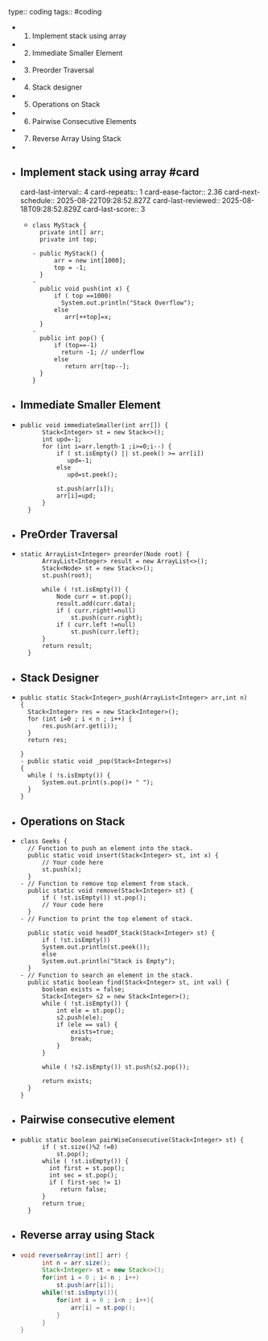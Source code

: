 type:: coding
tags:: #coding

- 1. Implement stack using array
- 2. Immediate Smaller Element
- 3. Preorder Traversal
- 4. Stack designer
- 5. Operations on Stack
- 6. Pairwise Consecutive Elements
- 7. Reverse Array Using Stack
-
- ##  Implement stack using array #card
  card-last-interval:: 4
  card-repeats:: 1
  card-ease-factor:: 2.36
  card-next-schedule:: 2025-08-22T09:28:52.827Z
  card-last-reviewed:: 2025-08-18T09:28:52.829Z
  card-last-score:: 3
	- ```
	  class MyStack {
	    private int[] arr;
	    private int top;
	    
	  - public MyStack() {
	        arr = new int[1000];
	        top = -1;
	    }
	  - 
	    public void push(int x) {
	        if ( top ==1000) 
	          System.out.println("Stack Overflow");
	        else 
	           arr[++top]=x;
	    }
	  - 
	    public int pop() {
	        if (top==-1)
	          return -1; // underflow
	        else
	           return arr[top--];
	    }
	  }
	  ```
- ## Immediate Smaller Element
- ```
  public void immediateSmaller(int arr[]) {
        Stack<Integer> st = new Stack<>();
        int upd=-1;
        for (int i=arr.length-1 ;i>=0;i--) {
            if ( st.isEmpty() || st.peek() >= arr[i]) 
               upd=-1;
            else  
               upd=st.peek();
            
            st.push(arr[i]);
            arr[i]=upd;
        }
    }
  ```
- ## PreOrder Traversal
- ```
  static ArrayList<Integer> preorder(Node root) {
        ArrayList<Integer> result = new ArrayList<>();
        Stack<Node> st = new Stack<>();
        st.push(root);
        
        while ( !st.isEmpty()) {
            Node curr = st.pop();
            result.add(curr.data);
            if ( curr.right!=null)
                st.push(curr.right);
            if ( curr.left !=null) 
                st.push(curr.left);
        }
        return result;
    }
  ```
- ## Stack Designer
- ```
  public static Stack<Integer>_push(ArrayList<Integer> arr,int n)
  {
    Stack<Integer> res = new Stack<Integer>();
    for (int i=0 ; i < n ; i++) {
        res.push(arr.get(i));
    }
    return res;
    
  }
  - public static void _pop(Stack<Integer>s)
  {
    while ( !s.isEmpty()) {
        System.out.print(s.pop()+ " ");
    }
  }
  ```
- ## Operations on Stack
- ```
  class Geeks {
    // Function to push an element into the stack.
    public static void insert(Stack<Integer> st, int x) {
        // Your code here
        st.push(x);
    }
  - // Function to remove top element from stack.
    public static void remove(Stack<Integer> st) {
        if ( !st.isEmpty()) st.pop();
        // Your code here
    }
  - // Function to print the top element of stack.
        
    public static void headOf_Stack(Stack<Integer> st) {
        if ( !st.isEmpty()) 
        System.out.println(st.peek());
        else 
        System.out.println("Stack is Empty");
    }
  - // Function to search an element in the stack.
    public static boolean find(Stack<Integer> st, int val) {
        boolean exists = false;
        Stack<Integer> s2 = new Stack<Integer>();
        while ( !st.isEmpty()) {
            int ele = st.pop();
            s2.push(ele);
            if (ele == val) {
                exists=true;
                break;
            }
        }
        
        while ( !s2.isEmpty()) st.push(s2.pop());
        
        return exists;
    }
  }
  ```
- ## Pairwise consecutive element
- ```
  public static boolean pairWiseConsecutive(Stack<Integer> st) {
        if ( st.size()%2 !=0) 
            st.pop();
        while ( !st.isEmpty()) {
          int first = st.pop();
          int sec = st.pop();
          if ( first-sec != 1) 
             return false;
        }
        return true;   
    }
  ```
- ## Reverse array using Stack
- ```java
  void reverseArray(int[] arr) {
        int n = arr.size();
        Stack<Integer> st = new Stack<>();
        for(int i = 0 ; i< n ; i++)
            st.push(arr[i]);
        while(!st.isEmpty()){
            for(int i = 0 ; i<n ; i++){
                arr[i] = st.pop();
            }
        }
  }
  ```